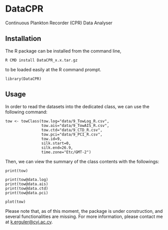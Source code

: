 # DataCPR
Continuous Plankton Recorder (CPR) Data Analyser

## Installation
The R package can be installed from the command line,

    R CMD install DataCPR_x.x.tar.gz

to be loaded easily at the R command prompt.

    library(DataCPR)

## Usage
In order to read the datasets into the dedicated class, we can use the following command:

    tow <- towClass(tow.log="data/9_TowLog_R.csv",
                    tow.ais="data/9_TowAIS_R.csv",
                    tow.ctd="data/9_CTD_R.csv",
                    tow.pci="data/9_PCI_R.csv",
                    tow.id=9,
                    silk.start=0,
                    silk.end=26.9,
                    time.zone="Etc/GMT-2")

Then, we can view the summary of the class contents with the followings:

    print(tow)

    print(tow@data.log)
    print(tow@data.ais)
    print(tow@data.ctd)
    print(tow@data.pci)

    plot(tow)

Please note that, as of this moment, the package is under construction, and several functionalities are missing. For more information, please contact me at [k.erguler@cyi.ac.cy](mailto:k.erguler@cyi.ac.cy).

